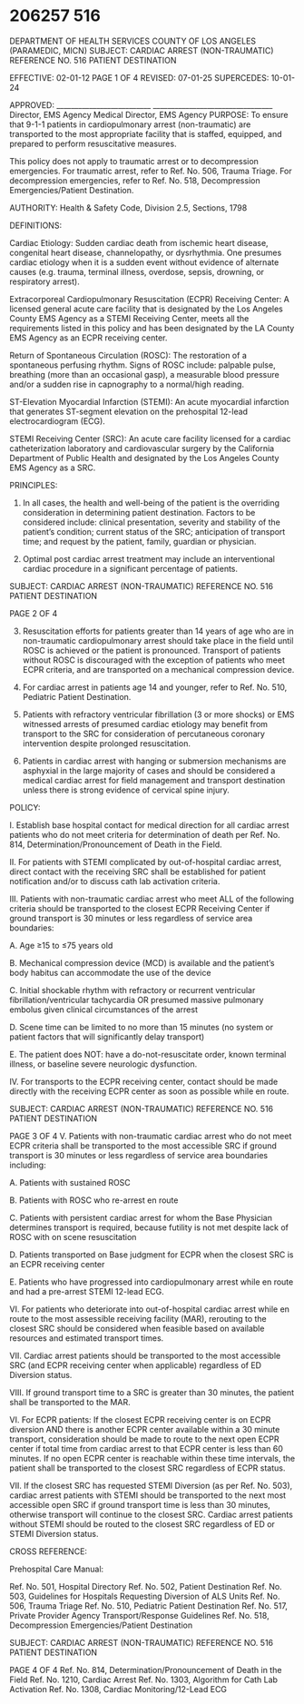 # 206257 516

DEPARTMENT OF HEALTH SERVICES 
COUNTY OF LOS ANGELES 
 (PARAMEDIC, MICN) 
SUBJECT: CARDIAC ARREST (NON-TRAUMATIC) REFERENCE NO. 516 
 PATIENT DESTINATION 
 
EFFECTIVE: 02-01-12  PAGE 1 OF 4 
REVISED:    07-01-25 
SUPERCEDES: 10-01-24 
 
 
APPROVED: __________________________ _________________________________ 
  Director, EMS Agency   Medical Director, EMS Agency 
PURPOSE: To ensure that 9-1-1 patients in cardiopulmonary arrest (non-traumatic) are 
transported to the most appropriate facility that is staffed, equipped, and 
prepared to perform resuscitative measures. 
 
This policy does not apply to traumatic arrest or to decompression 
emergencies. For traumatic arrest, refer to Ref. No. 506, Trauma Triage. For 
decompression emergencies, refer to Ref. No. 518, Decompression 
Emergencies/Patient Destination. 
 
AUTHORITY: Health & Safety Code, Division 2.5, Sections, 1798  
 
DEFINITIONS: 
 
Cardiac Etiology: Sudden cardiac death from ischemic heart disease, congenital heart 
disease, channelopathy, or dysrhythmia. One presumes cardiac etiology when it is a sudden 
event without evidence of alternate causes (e.g. trauma, terminal illness, overdose, sepsis, 
drowning, or respiratory arrest). 
 
Extracorporeal Cardiopulmonary Resuscitation (ECPR) Receiving Center: A licensed 
general acute care facility that is designated by the Los Angeles County EMS Agency as a 
STEMI Receiving Center, meets all the requirements listed in this policy and has been 
designated by the LA County EMS Agency as an ECPR receiving center. 
 
Return of Spontaneous Circulation (ROSC): The restoration of a spontaneous perfusing 
rhythm. Signs of ROSC include: palpable pulse, breathing (more than an occasional gasp), a 
measurable blood pressure and/or a sudden rise in capnography to a normal/high reading. 
 
ST-Elevation Myocardial Infarction (STEMI): An acute myocardial infarction that generates 
ST-segment elevation on the prehospital 12-lead electrocardiogram (ECG). 
 
STEMI Receiving Center (SRC): An acute care facility licensed for a cardiac catheterization 
laboratory and cardiovascular surgery by the California Department of Public Health and 
designated by the Los Angeles County EMS Agency as a SRC. 
 
PRINCIPLES: 
 
1. In all cases, the health and well-being of the patient is the overriding consideration in 
determining patient destination. Factors to be considered include: clinical presentation, 
severity and stability of the patient’s condition; current status of the SRC; anticipation of 
transport time; and request by the patient, family, guardian or physician. 
 
2. Optimal post cardiac arrest treatment may include an interventional cardiac procedure in 
a significant percentage of patients. 

SUBJECT: CARDIAC ARREST (NON-TRAUMATIC) REFERENCE NO. 516 
 PATIENT DESTINATION 
 
PAGE 2 OF 4 
 
3. Resuscitation efforts for patients greater than 14 years of age who are in non-traumatic 
cardiopulmonary arrest should take place in the field until ROSC is achieved or the 
patient is pronounced. Transport of patients without ROSC is discouraged with the 
exception of patients who meet ECPR criteria, and are transported on a mechanical 
compression device.  
 
4. For cardiac arrest in patients age 14 and younger, refer to Ref. No. 510, Pediatric 
Patient Destination. 
 
5. Patients with refractory ventricular fibrillation (3 or more shocks) or EMS witnessed 
arrests of presumed cardiac etiology may benefit from transport to the SRC for 
consideration of percutaneous coronary intervention despite prolonged resuscitation. 
 
6. Patients in cardiac arrest with hanging or submersion mechanisms are asphyxial in the 
large majority of cases and should be considered a medical cardiac arrest for field 
management and transport destination unless there is strong evidence of cervical spine 
injury.  
 
POLICY: 
 
I. Establish base hospital contact for medical direction for all cardiac arrest patients who 
do not meet criteria for determination of death per Ref. No. 814, 
Determination/Pronouncement of Death in the Field. 
 
II. For patients with STEMI complicated by out-of-hospital cardiac arrest, direct contact with 
the receiving SRC shall be established for patient notification and/or to discuss cath lab 
activation criteria. 
 
III. Patients with non-traumatic cardiac arrest who meet ALL of the following criteria should 
be transported to the closest ECPR Receiving Center if ground transport is 30 minutes 
or less regardless of service area boundaries: 
 
A. Age ≥15 to ≤75 years old 
 
B. Mechanical compression device (MCD) is available and the patient’s body 
habitus can accommodate the use of the device 
 
C. Initial shockable rhythm with refractory or recurrent ventricular 
fibrillation/ventricular tachycardia OR presumed massive pulmonary embolus 
given clinical circumstances of the arrest 
 
D. Scene time can be limited to no more than 15 minutes (no system or patient 
factors that will significantly delay transport) 
 
E. The patient does NOT: have a do-not-resuscitate order, known terminal illness, 
or baseline severe neurologic dysfunction. 
 
IV. For transports to the ECPR receiving center, contact should be made directly with the 
receiving ECPR center as soon as possible while en route. 
 

SUBJECT: CARDIAC ARREST (NON-TRAUMATIC) REFERENCE NO. 516 
 PATIENT DESTINATION 
 
PAGE 3 OF 4 
V. Patients with non-traumatic cardiac arrest who do not meet ECPR criteria shall be 
transported to the most accessible SRC if ground transport is 30 minutes or less 
regardless of service area boundaries including: 
 
A. Patients with sustained ROSC 
 
B. Patients with ROSC who re-arrest en route 
 
C. Patients with persistent cardiac arrest for whom the Base Physician determines 
transport is required, because futility is not met despite lack of ROSC with on 
scene resuscitation 
 
D. Patients transported on Base judgment for ECPR when the closest SRC is an 
ECPR receiving center 
 
E. Patients who have progressed into cardiopulmonary arrest while en route and 
had a pre-arrest STEMI 12-lead ECG. 
 
VI. For patients who deteriorate into out-of-hospital cardiac arrest while en route to the most 
assessible receiving facility (MAR), rerouting to the closest SRC should be considered 
when feasible based on available resources and estimated transport times. 
 
VII. Cardiac arrest patients should be transported to the most accessible SRC (and ECPR 
receiving center when applicable) regardless of ED Diversion status. 
 
VIII. If ground transport time to a SRC is greater than 30 minutes, the patient shall be 
transported to the MAR. 
 
VI. For ECPR patients: If the closest ECPR receiving center is on ECPR diversion AND 
there is another ECPR center available within a 30 minute transport, consideration 
should be made to route to the next open ECPR center if total time from cardiac arrest to 
that ECPR center is less than 60 minutes. If no open ECPR center is reachable within 
these time intervals, the patient shall be transported to the closest SRC regardless of 
ECPR status. 
 
VII. If the closest SRC has requested STEMI Diversion (as per Ref. No. 503), cardiac arrest 
patients with STEMI should be transported to the next most accessible open SRC if 
ground transport time is less than 30 minutes, otherwise transport will continue to the 
closest SRC. Cardiac arrest patients without STEMI should be routed to the closest SRC 
regardless of ED or STEMI Diversion status. 
 
CROSS REFERENCE: 
 
Prehospital Care Manual: 
 
Ref. No. 501, Hospital Directory 
Ref. No. 502, Patient Destination 
Ref. No. 503, Guidelines for Hospitals Requesting Diversion of ALS Units 
Ref. No. 506, Trauma Triage 
Ref. No. 510, Pediatric Patient Destination 
Ref. No. 517, Private Provider Agency Transport/Response Guidelines 
Ref. No. 518, Decompression Emergencies/Patient Destination 

SUBJECT: CARDIAC ARREST (NON-TRAUMATIC) REFERENCE NO. 516 
 PATIENT DESTINATION 
 
PAGE 4 OF 4 
Ref. No. 814, Determination/Pronouncement of Death in the Field 
Ref. No. 1210, Cardiac Arrest 
Ref. No. 1303, Algorithm for Cath Lab Activation 
Ref. No. 1308, Cardiac Monitoring/12-Lead ECG
